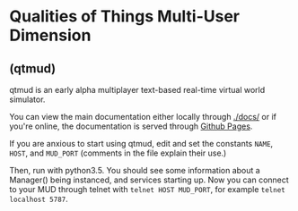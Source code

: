 # Qualities of Things Multi-User Dimension
## (qtmud)

qtmud is an early alpha multiplayer text-based real-time virtual world simulator.

You can view the main documentation either locally through [./docs/](./docs/index.html) 
or if you're online, the documentation is served through [Github Pages](https://emsenn.github.io/qtmud/).

If you are anxious to start using qtmud, edit [](__init__.py) and set the 
constants `NAME`, `HOST`, and `MUD_PORT` (comments in the file explain their use.)

Then, run [](run.py) with python3.5. You should see some information about a 
Manager() being instanced, and services starting up. Now you can connect to 
your MUD through telnet with `telnet HOST MUD_PORT`, for example 
`telnet localhost 5787`.

